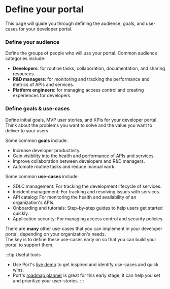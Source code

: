 # Define your portal

This page will guide you through defining the audience, goals, and use-cases for your developer portal.

### Define your audience

Define the groups of people who will use your portal. Common audience categories include:

- **Developers**: for routine tasks, collaboration, documentation, and sharing resources.
- **R&D managers**: for monitoring and tracking the performance and metrics of APIs and services.
- **Platform engineers**: for managing access control and creating experiences for developers.

### Define goals & use-cases

Define initial goals, MVP user stories, and KPIs for your developer portal.  
Think about the problems you want to solve and the value you want to deliver to your users.

Some common **goals** include:
- Increase developer productivity.
- Gain visibility into the health and performance of APIs and services.
- Improve collaboration between developers and R&D managers.
- Automate routine tasks and reduce manual work.

Some common **use-cases** include:

- SDLC management: For tracking the development lifecycle of services.
- Incident management: For tracking and resolving issues with services.
- API catalog: For monitoring the health and availability of an organization's APIs.
- Onboarding and tutorials: Step-by-step guides to help users get started quickly.
- Application security: For managing access control and security policies.

There are **many** other use-cases that you can implement in your developer portal, depending on your organization's needs.  
The key is to define these use-cases early on so that you can build your portal to support them.

:::tip Useful tools
- Use Port's [live demo](https://demo.getport.io) to get inspired and identify use-cases and quick wins.
- Port's [roadmap planner](https://www.getport.io/roadmap-planner) is great for this early stage, it can help you set and prioritize your user-stories.
:::